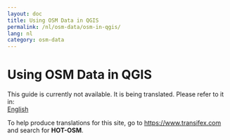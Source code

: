 ```yaml
---
layout: doc
title: Using OSM Data in QGIS
permalink: /nl/osm-data/osm-in-qgis/
lang: nl
category: osm-data
---
```


Using OSM Data in QGIS
=================

This guide is currently not available. It is being translated. Please refer to it in:  
[English](/en/osm-data/osm-in-qgis/)  

To help produce translations for this site, go to <https://www.transifex.com> and search for **HOT-OSM**.
